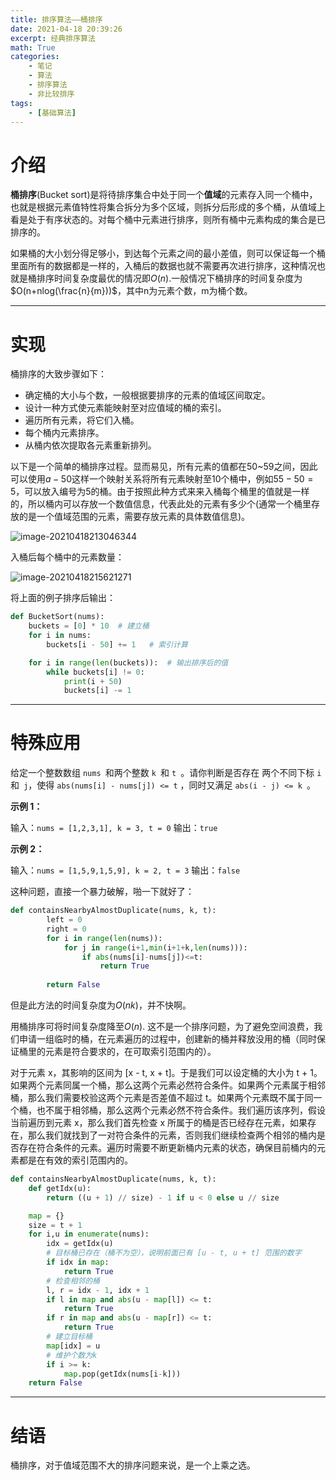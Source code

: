 ```yaml
---
title: 排序算法——桶排序
date: 2021-04-18 20:39:26
excerpt: 经典排序算法
math: True
categories:
	- 笔记
	- 算法
	- 排序算法
	- 非比较排序
tags:
	- [基础算法]
---
```


# 介绍

**桶排序**(Bucket sort)是将待排序集合中处于同一个**值域**的元素存入同一个桶中，也就是根据元素值特性将集合拆分为多个区域，则拆分后形成的多个桶，从值域上看是处于有序状态的。对每个桶中元素进行排序，则所有桶中元素构成的集合是已排序的。

如果桶的大小划分得足够小，到达每个元素之间的最小差值，则可以保证每一个桶里面所有的数据都是一样的，入桶后的数据也就不需要再次进行排序，这种情况也就是桶排序时间复杂度最优的情况即$O(n)$.一般情况下桶排序的时间复杂度为$O(n+nlog(\frac{n}{m}))$，其中n为元素个数，m为桶个数。



***



# 实现

桶排序的大致步骤如下：

* 确定桶的大小与个数，一般根据要排序的元素的值域区间取定。
* 设计一种方式使元素能映射至对应值域的桶的索引。
* 遍历所有元素，将它们入桶。
* 每个桶内元素排序。
* 从桶内依次提取各元素重新排列。



以下是一个简单的桶排序过程。显而易见，所有元素的值都在50~59之间，因此可以使用$a-50$这样一个映射关系将所有元素映射至10个桶中，例如$55-50=5$，可以放入编号为5的桶。由于按照此种方式来来入桶每个桶里的值就是一样的，所以桶内可以存放一个数值信息，代表此处的元素有多少个(通常一个桶里存放的是一个值域范围的元素，需要存放元素的具体数值信息)。

![image-20210418213046344](https://gitee.com/xiubenwu/xiubenwu-images/raw/master/img/20210418BucketSort1.png)

入桶后每个桶中的元素数量：

![image-20210418215621271](https://gitee.com/xiubenwu/xiubenwu-images/raw/master/img/20210418Bucketsort2.png)

将上面的例子排序后输出：

```python
def BucketSort(nums):
    buckets = [0] * 10  # 建立桶
    for i in nums:
        buckets[i - 50] += 1   # 索引计算

    for i in range(len(buckets)):  # 输出排序后的值
        while buckets[i] != 0:
            print(i + 50)
            buckets[i] -= 1
```



***



# 特殊应用

给定一个整数数组 `nums `和两个整数 `k `和 `t `。请你判断是否存在 两个不同下标 `i` 和` j`，使得 `abs(nums[i] - nums[j]) <= t` ，同时又满足 `abs(i - j) <= k `。

**示例 1：**

输入：`nums = [1,2,3,1], k = 3, t = 0`
输出：`true`

**示例 2：**

输入：`nums = [1,5,9,1,5,9], k = 2, t = 3`
输出：`false`

这种问题，直接一个暴力破解，啪一下就好了：

```python
def containsNearbyAlmostDuplicate(nums, k, t):
        left = 0
        right = 0
        for i in range(len(nums)):
            for j in range(i+1,min(i+1+k,len(nums))):
                if abs(nums[i]-nums[j])<=t:
                    return True
        
        return False
```

但是此方法的时间复杂度为$O(nk)$，并不快啊。

用桶排序可将时间复杂度降至$O(n)$. 这不是一个排序问题，为了避免空间浪费，我们申请一组临时的桶，在元素遍历的过程中，创建新的桶并释放没用的桶（同时保证桶里的元素是符合要求的，在可取索引范围内的）。

对于元素 x，其影响的区间为 [x - t, x + t]。于是我们可以设定桶的大小为 t + 1。如果两个元素同属一个桶，那么这两个元素必然符合条件。如果两个元素属于相邻桶，那么我们需要校验这两个元素是否差值不超过 t。如果两个元素既不属于同一个桶，也不属于相邻桶，那么这两个元素必然不符合条件。我们遍历该序列，假设当前遍历到元素 x，那么我们首先检查 x 所属于的桶是否已经存在元素，如果存在，那么我们就找到了一对符合条件的元素，否则我们继续检查两个相邻的桶内是否存在符合条件的元素。遍历时需要不断更新桶内元素的状态，确保目前桶内的元素都是在有效的索引范围内的。

```python
def containsNearbyAlmostDuplicate(nums, k, t):
    def getIdx(u):
    	return ((u + 1) // size) - 1 if u < 0 else u // size

    map = {}
    size = t + 1
    for i,u in enumerate(nums):
    	idx = getIdx(u)
        # 目标桶已存在（桶不为空），说明前面已有 [u - t, u + t] 范围的数字
        if idx in map:
            return True
        # 检查相邻的桶
        l, r = idx - 1, idx + 1
        if l in map and abs(u - map[l]) <= t:
            return True
        if r in map and abs(u - map[r]) <= t:
            return True
        # 建立目标桶
        map[idx] = u
        # 维护个数为k
        if i >= k:
            map.pop(getIdx(nums[i-k]))
    return False
```

***

# 结语

桶排序，对于值域范围不大的排序问题来说，是一个上乘之选。





